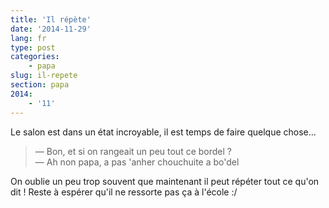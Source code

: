 ```yaml
---
title: 'Il répète'
date: '2014-11-29'
lang: fr
type: post
categories:
    - papa
slug: il-repete
section: papa
2014:
    - '11'
---
```


Le salon est dans un état incroyable, il est temps de faire quelque chose...

> — Bon, et si on rangeait un peu tout ce bordel ?  
> — Ah non papa, a pas 'anher chouchuite a bo'del

On oublie un peu trop souvent que maintenant il peut répéter tout ce qu'on dit ! Reste à espérer qu'il ne ressorte pas ça à l'école :/
